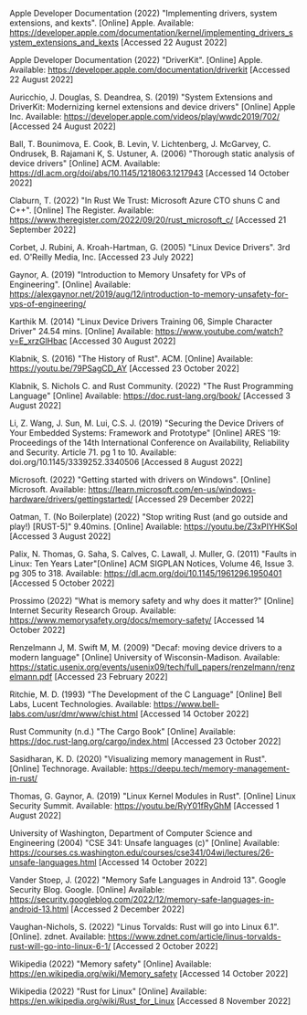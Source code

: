 Apple Developer Documentation (2022) "Implementing drivers, system extensions, and kexts". [Online] Apple. Available: https://developer.apple.com/documentation/kernel/implementing_drivers_system_extensions_and_kexts [Accessed 22 August 2022]

Apple Developer Documentation (2022) "DriverKit". [Online] Apple. Available: https://developer.apple.com/documentation/driverkit [Accessed 22 August 2022]

Auricchio, J. Douglas, S. Deandrea, S. (2019) "System Extensions and DriverKit: Modernizing kernel extensions and device drivers" [Online] Apple Inc. Available: https://developer.apple.com/videos/play/wwdc2019/702/ [Accessed 24 August 2022]

Ball, T. Bounimova, E. Cook, B. Levin, V. Lichtenberg, J. McGarvey, C. Ondrusek, B. Rajamani K, S. Ustuner, A. (2006) "Thorough static analysis of device drivers" [Online] ACM. Available:
https://dl.acm.org/doi/abs/10.1145/1218063.1217943 [Accessed 14 October 2022]

Claburn, T. (2022) "In Rust We Trust: Microsoft Azure CTO shuns C and C++". [Online] The Register. Available: https://www.theregister.com/2022/09/20/rust_microsoft_c/ [Accessed 21 September 2022]

Corbet, J. Rubini, A. Kroah-Hartman, G. (2005) "Linux Device Drivers". 3rd ed. O'Reilly Media, Inc. [Accessed 23 July 2022]

Gaynor, A. (2019) "Introduction to Memory Unsafety for VPs of Engineering". [Online] Available: https://alexgaynor.net/2019/aug/12/introduction-to-memory-unsafety-for-vps-of-engineering/

Karthik M. (2014) "Linux Device Drivers Training 06, Simple Character Driver" 24.54 mins. [Online] Available: https://www.youtube.com/watch?v=E_xrzGlHbac [Accessed 30 August 2022] 

Klabnik, S. (2016) "The History of Rust". ACM. [Online] Available: https://youtu.be/79PSagCD_AY [Accessed 23 October 2022]

Klabnik, S. Nichols C. and Rust Community. (2022) "The Rust Programming Language" [Online] Available: https://doc.rust-lang.org/book/ [Accessed 3 August 2022]

Li, Z. Wang, J. Sun, M. Lui, C.S. J. (2019) "Securing the Device Drivers of Your Embedded Systems: Framework and Prototype" [Online] ARES '19: Proceedings of the 14th International Conference on Availability, Reliability and Security. Article 71. pg 1 to 10. Available: doi.org/10.1145/3339252.3340506 [Accessed 8 August 2022]

Microsoft. (2022) "Getting started with drivers on Windows". [Online] Microsoft. Available: https://learn.microsoft.com/en-us/windows-hardware/drivers/gettingstarted/ [Accessed 29 December 2022]

Oatman, T. (No Boilerplate) (2022) "Stop writing Rust (and go outside and play!) [RUST-5]" 9.40mins. [Online] Available: https://youtu.be/Z3xPIYHKSoI [Accessed 3 August 2022]

Palix, N. Thomas, G. Saha, S. Calves, C. Lawall, J. Muller, G. (2011) "Faults in Linux: Ten Years Later"[Online] ACM SIGPLAN Notices, Volume 46, Issue 3. pg 305 to 318. Available: https://dl.acm.org/doi/10.1145/1961296.1950401 [Accessed 5 October 2022]

Prossimo  (2022) "What is memory safety and why does it matter?" [Online] Internet Security Research Group. Available: https://www.memorysafety.org/docs/memory-safety/ [Accessed 14 October 2022]

Renzelmann J, M. Swift M, M. (2009) "Decaf: moving device drivers to a modern language" [Online] University of Wisconsin-Madison. Available: https://static.usenix.org/events/usenix09/tech/full_papers/renzelmann/renzelmann.pdf [Accessed 23 February 2022]

Ritchie, M. D. (1993) "The Development of the C Language" [Online] Bell Labs, Lucent Technologies. Available: https://www.bell-labs.com/usr/dmr/www/chist.html [Accessed 14 October 2022]

Rust Community (n.d.) "The Cargo Book" [Online] Available: https://doc.rust-lang.org/cargo/index.html [Accessed 23 October 2022]

Sasidharan, K. D. (2020) "Visualizing memory management in Rust". [Online] Technorage. Available: https://deepu.tech/memory-management-in-rust/

Thomas, G. Gaynor, A. (2019) "Linux Kernel Modules in Rust".  [Online] Linux Security Summit. Available: https://youtu.be/RyY01fRyGhM [Accessed 1 August 2022]

University of Washington, Department of Computer Science and Engineering (2004) "CSE 341: Unsafe languages (c)" [Online] Available: https://courses.cs.washington.edu/courses/cse341/04wi/lectures/26-unsafe-languages.html [Accessed 14 October 2022]

Vander Stoep, J. (2022) "Memory Safe Languages in Android 13". Google Security Blog. Google. [Online] Available: https://security.googleblog.com/2022/12/memory-safe-languages-in-android-13.html [Accessed 2 December 2022]

Vaughan-Nichols, S. (2022) "Linus Torvalds: Rust will go into Linux 6.1". [Online]. zdnet. Available: https://www.zdnet.com/article/linus-torvalds-rust-will-go-into-linux-6-1/ [Accessed 2 October 2022]

Wikipedia (2022) "Memory safety" [Online] Available: https://en.wikipedia.org/wiki/Memory_safety [Accessed 14 October 2022]

Wikipedia (2022) "Rust for Linux" [Online] Available: https://en.wikipedia.org/wiki/Rust_for_Linux [Accessed 8 November 2022]



